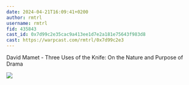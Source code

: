 ```yaml
---
date: 2024-04-21T16:09:41+0200
author: rmtrl
username: rmtrl
fid: 435843
cast_id: 0x7d99c2e35cac9a413ee1d7e2a181e75643f983d8
cast: https://warpcast.com/rmtrl/0x7d99c2e3
---
```

David Mamet - Three Uses of the Knife: On the Nature and Purpose of Drama  

![](https://imagedelivery.net/BXluQx4ige9GuW0Ia56BHw/8c879338-dbba-4435-1284-8323e50f7e00/original)